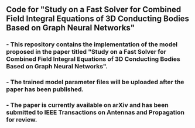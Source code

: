 ## Code for "Study on a Fast Solver for Combined Field Integral Equations of 3D Conducting Bodies Based on Graph Neural Networks"
### - This repository contains the implementation of the model proposed in the paper titled "Study on a Fast Solver for Combined Field Integral Equations of 3D Conducting Bodies Based on Graph Neural Networks". 
### - The trained model parameter files will be uploaded after the paper has been published.
### - The paper is currently available on arXiv and has been submitted to IEEE Transactions on Antennas and Propagation for review.
